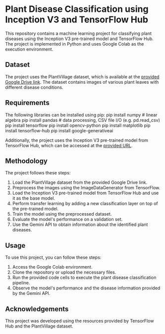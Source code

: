 # Plant Disease Classification using Inception V3 and TensorFlow Hub

This repository contains a machine learning project for classifying plant diseases using the Inception V3 pre-trained model and TensorFlow Hub. The project is implemented in Python and uses Google Colab as the execution environment.

## Dataset
The project uses the PlantVillage dataset, which is available at the [provided Google Drive link]([https://drive.google.com/drive/folders/1--Y5wtswaXc4c_iDJzI1-NejJ6_7xJSn?usp=drive_link](https://drive.google.com/drive/folders/1--Y5wtswaXc4c_iDJzI1-NejJ6_7xJSn?usp=drive_link)). The dataset contains images of various plant leaves with different disease conditions.

## Requirements
The following libraries can be installed using pip:
pip install numpy # linear algebra
pip install pandas # data processing, CSV file I/O (e.g. pd.read_csv)
pip install tensorflow
pip install opencv-python
pip install matplotlib
pip install tensorflow-hub
pip install google-generativeai

Additionally, the project uses the Inception V3 pre-trained model from TensorFlow Hub, which can be accessed at the [provided URL](https://www.kaggle.com/models/google/inception-v3/tensorFlow2/tf2-preview-feature-vector).

## Methodology
The project follows these steps:

1. Load the PlantVillage dataset from the provided Google Drive link.
2. Preprocess the images using the ImageDataGenerator from TensorFlow.
3. Load the Inception V3 pre-trained model from TensorFlow Hub and use it as the base model.
4. Perform transfer learning by adding a new classification layer on top of the pre-trained model.
5. Train the model using the preprocessed dataset.
6. Evaluate the model's performance on a validation set.
7. Use the Gemini API to obtain information about the identified plant diseases.

## Usage
To use this project, you can follow these steps:

1. Access the Google Colab environment.
2. Clone the repository or upload the necessary files.
3. Run the provided code cells to execute the plant disease classification pipeline.
4. Observe the model's performance and the disease information provided by the Gemini API.

## Acknowledgements
This project was developed using the resources provided by TensorFlow Hub and the PlantVillage dataset.
